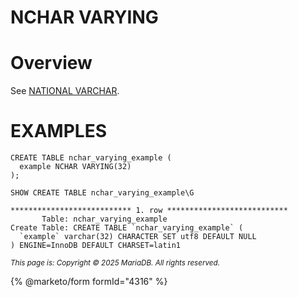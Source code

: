 
# NCHAR VARYING


# Overview


See [NATIONAL VARCHAR](national-char.md).


# EXAMPLES


```
CREATE TABLE nchar_varying_example (
  example NCHAR VARYING(32)
);
```

```
SHOW CREATE TABLE nchar_varying_example\G
```

```
*************************** 1. row ***************************
       Table: nchar_varying_example
Create Table: CREATE TABLE `nchar_varying_example` (
  `example` varchar(32) CHARACTER SET utf8 DEFAULT NULL
) ENGINE=InnoDB DEFAULT CHARSET=latin1
```


<sub>_This page is: Copyright © 2025 MariaDB. All rights reserved._</sub>


{% @marketo/form formId="4316" %}

